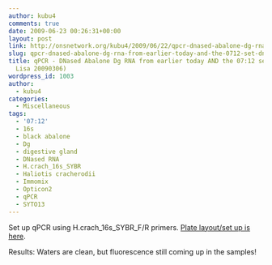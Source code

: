 ```yaml
---
author: kubu4
comments: true
date: 2009-06-23 00:26:31+00:00
layout: post
link: http://onsnetwork.org/kubu4/2009/06/22/qpcr-dnased-abalone-dg-rna-from-earlier-today-and-the-0712-set-dnased-by-lisa-20090306/
slug: qpcr-dnased-abalone-dg-rna-from-earlier-today-and-the-0712-set-dnased-by-lisa-20090306
title: qPCR - DNased Abalone Dg RNA from earlier today AND the 07:12 set (DNased by
  Lisa 20090306)
wordpress_id: 1003
author:
  - kubu4
categories:
  - Miscellaneous
tags:
  - '07:12'
  - 16s
  - black abalone
  - Dg
  - digestive gland
  - DNased RNA
  - H.crach_16s_SYBR
  - Haliotis cracherodii
  - Immomix
  - Opticon2
  - qPCR
  - SYTO13
---
```


Set up qPCR using H.crach_16s_SYBR_F/R primers. [Plate layout/set up is here](http://eagle.fish.washington.edu/Arabidopsis/Notebook%20Workup%20Files/20090622-01.jpg).

Results: Waters are clean, but fluorescence still coming up in the samples!
